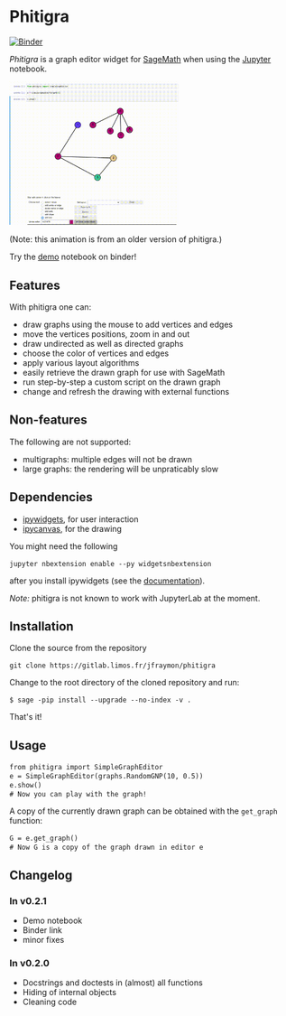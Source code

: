 # Phitigra

[![Binder](https://mybinder.org/badge_logo.svg)](https://mybinder.org/v2/git/https%3A%2F%2Fgitlab.limos.fr%2Fjfraymon%2Fphitigra/develop?filepath=demo.ipynb)

_Phitigra_ is a graph editor widget for [SageMath](www.sagemath.org)
when using the [Jupyter](www.jupyter.org) notebook.
<p><img width="300" src="docs/source/images/phtgr.gif"></p>
(Note: this animation is from an older version of phitigra.)



Try the [demo](https://mybinder.org/v2/git/https%3A%2F%2Fgitlab.limos.fr%2Fjfraymon%2Fphitigra/develop?filepath=demo.ipynb) notebook on binder!

## Features

With phitigra one can:

  * draw graphs using the mouse to add vertices and edges
  * move the vertices positions, zoom in and out
  * draw undirected as well as directed graphs
  * choose the color of vertices and edges
  * apply various layout algorithms
  * easily retrieve the drawn graph for use with SageMath
  * run step-by-step a custom script on the drawn graph
  * change and refresh the drawing with external functions

## Non-features

The following are not supported:

  * multigraphs: multiple edges will not be drawn
  * large graphs: the rendering will be unpraticably slow
  
## Dependencies

  * [ipywidgets](https://github.com/jupyter-widgets/ipywidgets), for user interaction
  * [ipycanvas](https://github.com/martinRenou/ipycanvas), for the drawing

You might need the following
```
jupyter nbextension enable --py widgetsnbextension
```
after you install ipywidgets (see the [documentation](https://ipywidgets.readthedocs.io/en/latest/user_install.html)).

_Note:_ phitigra is not known to work with JupyterLab at the moment.

## Installation

Clone the source from the repository
```
git clone https://gitlab.limos.fr/jfraymon/phitigra
```

Change to the root directory of the cloned repository and run:
```
$ sage -pip install --upgrade --no-index -v .
```
That's it!

## Usage

```
from phitigra import SimpleGraphEditor
e = SimpleGraphEditor(graphs.RandomGNP(10, 0.5))
e.show()
# Now you can play with the graph!
```

A copy of the currently drawn graph can be obtained with the `get_graph` function:
```
G = e.get_graph()
# Now G is a copy of the graph drawn in editor e
```

## Changelog

### In v0.2.1

  * Demo notebook
  * Binder link
  * minor fixes

### In v0.2.0

  * Docstrings and doctests in (almost) all functions
  * Hiding of internal objects
  * Cleaning code
